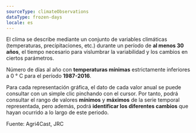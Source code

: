 ```yaml
---
sourceType: climateObservations
dataType: frozen-days
locale: es
---
```

El clima se describe mediante un conjunto de variables climáticas (temperaturas, precipitaciones, etc.) durante un período de **al menos 30 años**, el tiempo necesario para vislumbrar la variabilidad y los cambios en ciertos parámetros.

Número de días al año con **temperaturas mínimas** estrictamente inferiores a 0
° C para el período **1987-2016**.

Para cada representación gráfica, el dato de cada valor anual se puede consultar con un simple clic pinchando con el cursor. Por tanto, podrá consultar el rango de valores **mínimos** y **máximos** de la serie temporal representada, pero además, podrá **identificar los diferentes cambios** que hayan ocurrido a lo largo de este periodo. 

Fuente: Agri4Cast, JRC
